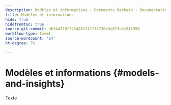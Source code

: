 ```yaml
---
description: Modèles et informations - Documents Marketo - Documentation du produit
title: Modèles et informations
hide: true
hidefromtoc: true
source-git-commit: db744779ff25428f111f35720e3c8f3ce1011399
workflow-type: tm+mt
source-wordcount: '14'
ht-degree: 7%

---
```


# Modèles et informations {#models-and-insights}

Texte
